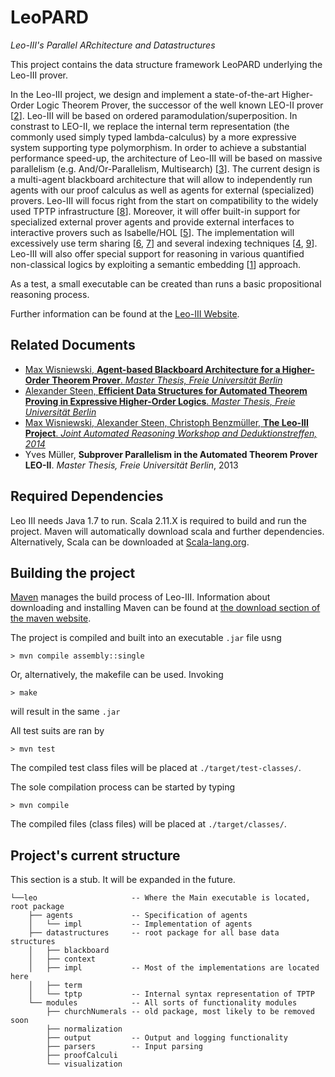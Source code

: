 LeoPARD
=======
*Leo-III's Parallel ARchitecture and Datastructures*

This project contains the data structure framework LeoPARD underlying the Leo-III prover.

In the Leo-III project, we
design and implement a state-of-the-art Higher-Order
Logic Theorem Prover, the successor of the well known
LEO-II prover [[2](http://dx.doi.org/10.1007/978-3-540-71070-7_14)]. Leo-III will be based on ordered
paramodulation/superposition.
In constrast to LEO-II, we replace the internal term representation
(the commonly used simply typed lambda-calculus)
by a more expressive system supporting type polymorphism.
In order to achieve a substantial performance speed-up,
the architecture of Leo-III will be based on massive parallelism
(e.g. And/Or-Parallelism, Multisearch) [[3](http://dx.doi.org/10.1023/A:1018932114059)]. The
current design is a multi-agent blackboard architecture
that will allow to independently run agents with our proof
calculus as well as agents for external (specialized) provers.
Leo-III will focus right from the start on compatibility to
the widely used TPTP infrastructure [[8](http://dx.doi.org/10.1007/s10817-009-9143-8)]. Moreover, it
will offer built-in support for specialized external prover
agents and provide external interfaces to interactive provers
such as Isabelle/HOL [[5](http://dx.doi.org/10.1007/3-540-45949-9)]. The implementation will excessively
use term sharing [[6](http://dl.acm.org/citation.cfm?id=1218621), [7](http://dl.acm.org/citation.cfm?id=1218620)] and several indexing techniques
[[4](dx.doi.org/10.1007/3-540-45744-5_19), [9](dx.doi.org/10.1007/978-3-540-71070-7_14)]. Leo-III will also offer special support for
reasoning in various quantified non-classical logics by exploiting
a semantic embedding [[1](dx.doi.org/10.5220/0004324803460351)] approach.

As a test, a small executable can be created than runs a basic propositional reasoning process.

Further information can be found at the [Leo-III Website](http://page.mi.fu-berlin.de/lex/leo3/).

Related Documents
----------------

- [Max Wisniewski, **Agent-based Blackboard Architecture for a Higher-Order Theorem Prover**. *Master Thesis, Freie Universität Berlin*](http://userpage.fu-berlin.de/~lex/drop/wisniewski_architecture.pdf)
- [Alexander Steen, **Efficient Data Structures for Automated Theorem Proving in Expressive Higher-Order Logics**. *Master Thesis, Freie Universität Berlin*](http://userpage.fu-berlin.de/~lex/drop/steen_datastructures.pdf)
- [Max Wisniewski, Alexander Steen, Christoph Benzmüller, **The Leo-III Project**. *Joint Automated Reasoning Workshop and Deduktionstreffen, 2014*](http://page.mi.fu-berlin.de/cbenzmueller/papers/W53.pdf)
- Yves Müller, **Subprover Parallelism in the Automated Theorem Prover LEO-II**. *Master Thesis, Freie Universität Berlin*, 2013
 

Required Dependencies
----------------

Leo III needs Java 1.7 to run.
Scala 2.11.X is required to build and run the project. Maven will automatically download scala and further dependencies.
Alternatively, Scala can be downloaded at [Scala-lang.org](http://scala-lang.org/download/).


Building the project
----------------

[Maven](http://maven.apache.org/) manages the build process of Leo-III. Information about downloading and installing Maven can be found at [the download section of the maven website](http://maven.apache.org/download.cgi).

The project is compiled and built into an executable `.jar` file usng

    > mvn compile assembly::single

Or, alternatively, the makefile can be used. Invoking

    > make

will result in the same `.jar`
    
All test suits are ran by
    
    > mvn test
    
The compiled test class files will be placed at `./target/test-classes/`.

The sole compilation process can be started by typing

    > mvn compile

The compiled files (class files) will be placed at `./target/classes/`.


Project's current structure
--------------

This section is a stub. It will be expanded in the future.

```
└──leo                     -- Where the Main executable is located, root package
    ├── agents             -- Specification of agents
    │   └── impl           -- Implementation of agents
    ├── datastructures     -- root package for all base data structures
    │   ├── blackboard
    │   ├── context
    │   ├── impl           -- Most of the implementations are located here
    │   ├── term
    │   └── tptp           -- Internal syntax representation of TPTP
    └── modules            -- All sorts of functionality modules
        ├── churchNumerals -- old package, most likely to be removed soon
        ├── normalization
        ├── output         -- Output and logging functionality
        ├── parsers        -- Input parsing
        ├── proofCalculi
        └── visualization
```
